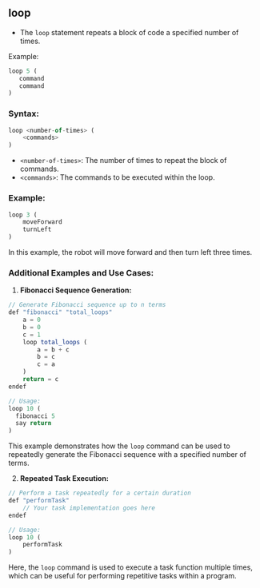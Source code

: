 ## loop
  - The `loop` statement repeats a block of code a specified number of times.

Example:
```js
loop 5 (
   command
   command
)
```

### Syntax:
```js
loop <number-of-times> (
    <commands>
)
```

- `<number-of-times>`: The number of times to repeat the block of commands.
- `<commands>`: The commands to be executed within the loop.

### Example:
```js
loop 3 (
    moveForward
    turnLeft
)
```

In this example, the robot will move forward and then turn left three times.

### Additional Examples and Use Cases:
1. **Fibonacci Sequence Generation:**
```js
// Generate Fibonacci sequence up to n terms
def "fibonacci" "total_loops"
    a = 0
    b = 0
    c = 1
    loop total_loops (
        a = b + c
        b = c
        c = a
    )
    return = c
endef

// Usage:
loop 10 (
  fibonacci 5
  say return
)
```
This example demonstrates how the `loop` command can be used to repeatedly generate the Fibonacci sequence with a specified number of terms.

2. **Repeated Task Execution:**
```js
// Perform a task repeatedly for a certain duration
def "performTask"
    // Your task implementation goes here
endef

// Usage:
loop 10 (
    performTask
)
```
Here, the `loop` command is used to execute a task function multiple times, which can be useful for performing repetitive tasks within a program.
